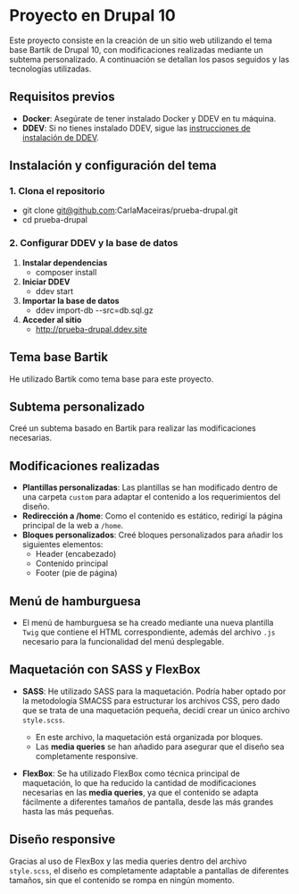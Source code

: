# Proyecto en Drupal 10

Este proyecto consiste en la creación de un sitio web utilizando el tema base Bartik de Drupal 10, con modificaciones realizadas mediante un subtema personalizado. A continuación se detallan los pasos seguidos y las tecnologías utilizadas.

## Requisitos previos

- **Docker**: Asegúrate de tener instalado Docker y DDEV en tu máquina.
- **DDEV**: Si no tienes instalado DDEV, sigue las [instrucciones de instalación de DDEV](https://ddev.readthedocs.io/en/stable/).

## Instalación y configuración del tema

### 1. Clona el repositorio

 - git clone git@github.com:CarlaMaceiras/prueba-drupal.git
 - cd prueba-drupal

### 2. Configurar DDEV y la base de datos

1. **Instalar dependencias**
   - composer install
2. **Iniciar DDEV**
   - ddev start
3. **Importar la base de datos**
   - ddev import-db --src=db.sql.gz
4. **Acceder al sitio**
   - http://prueba-drupal.ddev.site

## Tema base Bartik
He utilizado Bartik como tema base para este proyecto.

## Subtema personalizado
Creé un subtema basado en Bartik para realizar las modificaciones necesarias.

## Modificaciones realizadas

- **Plantillas personalizadas**: Las plantillas se han modificado dentro de una carpeta `custom` para adaptar el contenido a los requerimientos del diseño.
- **Redirección a /home**: Como el contenido es estático, redirigí la página principal de la web a `/home`.
- **Bloques personalizados**: Creé bloques personalizados para añadir los siguientes elementos:
  - Header (encabezado)
  - Contenido principal
  - Footer (pie de página)

## Menú de hamburguesa

- El menú de hamburguesa se ha creado mediante una nueva plantilla `Twig` que contiene el HTML correspondiente, además del archivo `.js` necesario para la funcionalidad del menú desplegable.

## Maquetación con SASS y FlexBox

- **SASS**: He utilizado SASS para la maquetación. Podría haber optado por la metodología SMACSS para estructurar los archivos CSS, pero dado que se trata de una maquetación pequeña, decidí crear un único archivo `style.scss`.
  - En este archivo, la maquetación está organizada por bloques.
  - Las **media queries** se han añadido para asegurar que el diseño sea completamente responsive.
  
- **FlexBox**: Se ha utilizado FlexBox como técnica principal de maquetación, lo que ha reducido la cantidad de modificaciones necesarias en las **media queries**, ya que el contenido se adapta fácilmente a diferentes tamaños de pantalla, desde las más grandes hasta las más pequeñas.

## Diseño responsive

Gracias al uso de FlexBox y las media queries dentro del archivo `style.scss`, el diseño es completamente adaptable a pantallas de diferentes tamaños, sin que el contenido se rompa en ningún momento.